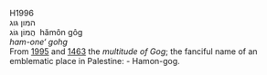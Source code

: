 H1996  
המון גּוג  
הֲמוֹן גּוֹג ‎ hămôn gôg  
*ham-one‘* *gohg*  
From [1995](h1995) and [1463](h1463) the *multitude* *of* *Gog*; the
fanciful name of an emblematic place in Palestine: - Hamon-gog.  
